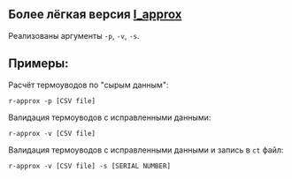 ## Более лёгкая версия [l_approx](https://gitlab.zenit-kmz.ru/dep570/tpkk/l_approx)

Реализованы аргументы `-p`, `-v`, `-s`.

## Примеры:
Расчёт термоуводов по "сырым данным":
```
r-approx -p [CSV file]
```

Валидация термоуводов с исправленными данными:
```
r-approx -v [CSV file]
```

Валидация термоуводов с исправленными данными и запись в `ct` файл:
```
r-approx -v [CSV file] -s [SERIAL NUMBER]
```

